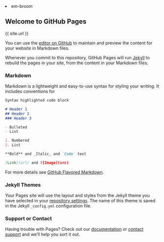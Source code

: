 <link href="https://emoji.template.pc-cdn.de/emoji.css" rel="stylesheet">
<li class="emoji" data-clipboard-text="&lt;i class=&quot;em em-broom&quot; aria-role=&quot;presentation&quot; aria-label=&quot;BROOM&quot;&gt;&lt;/i&gt;">
<i class="em em-broom" aria-role="presentation" aria-label="BROOM"></i> em-<span class="name" data-alternative-names=",BROOM">broom</span>
</li>


## Welcome to GitHub Pages

{{ site.url }}

You can use the [editor on GitHub](https://github.com/pfeifferch/playground/edit/main/docs/index.md) to maintain and preview the content for your website in Markdown files.

Whenever you commit to this repository, GitHub Pages will run [Jekyll](https://jekyllrb.com/) to rebuild the pages in your site, from the content in your Markdown files.

### Markdown

Markdown is a lightweight and easy-to-use syntax for styling your writing. It includes conventions for

```markdown
Syntax highlighted code block

# Header 1
## Header 2
### Header 3

- Bulleted
- List

1. Numbered
2. List

**Bold** and _Italic_ and `Code` text

[Link](url) and ![Image](src)
```

For more details see [GitHub Flavored Markdown](https://guides.github.com/features/mastering-markdown/).

### Jekyll Themes

Your Pages site will use the layout and styles from the Jekyll theme you have selected in your [repository settings](https://github.com/pfeifferch/playground/settings). The name of this theme is saved in the Jekyll `_config.yml` configuration file.

### Support or Contact

Having trouble with Pages? Check out our [documentation](https://docs.github.com/categories/github-pages-basics/) or [contact support](https://github.com/contact) and we’ll help you sort it out.
